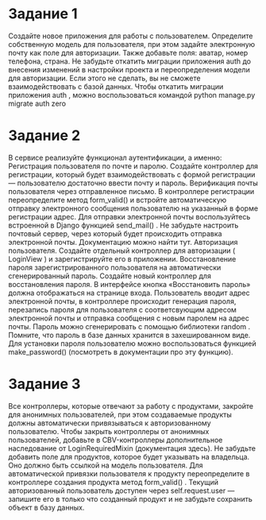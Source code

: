 # Задание 1
Создайте новое приложения для работы с пользователем. Определите собственную модель для пользователя, при этом задайте электронную почту как поле для авторизации. Также добавьте поля: аватар, номер телефона, страна. Не забудьте откатить миграции приложения  auth  до внесения изменений в настройки проекта и переопределения модели для авторизации. Если этого не сделать, вы не сможете взаимодействовать с базой данных. Чтобы откатить миграции приложения  auth , можно воспользоваться командой  python manage.py migrate auth zero


# Задание 2
В сервисе реализуйте функционал аутентификации, а именно: Регистрация пользователя по почте и паролю. Создайте контроллер для регистрации, который будет взаимодействовать с формой регистрации — пользователю достаточно ввести почту и пароль. Верификация почты пользователя через отправленное письмо. В контроллере регистрации переопределите метод  form_valid()  и встройте автоматическую отправку электронного сообщения пользователю на указанный в форме регистрации адрес. Для отправки электронной почты воспользуйтесь встроенной в Django функцией  send_mail() . Не забудьте настроить почтовый сервер, через который будет происходить отправка электронной почты. Документацию можно найти тут. Авторизация пользователя. Создайте отдельный контроллер для авторизации ( LoginView ) и зарегистрируйте его в приложении. Восстановление пароля зарегистрированного пользователя на автоматически сгенерированный пароль. Создайте новый контроллер для восстановления пароля. В интерфейсе кнопка «Восстановить пароль» должна отображаться на странице входа. Пользователь вводит адрес электронной почты, в контроллере происходит генерация пароля, перезапись пароля для пользователя с соответсвующим адресом электронной почты и отправка сообщения с новым паролем на адрес почты. Пароль можно сгенерировать с помощью библиотеки  random . Помните, что пароль в базе данных хранится в захешированном виде. Для установки пароля пользователю можно воспользоваться функцией  make_password()  (посмотреть в документации про эту функцию).


# Задание 3
Все контроллеры, которые отвечают за работу с продуктами, закройте для анонимных пользователей, при этом создаваемые продукты должны автоматически привязываться к авторизованному пользователю. Чтобы закрыть контроллеры от анонимных пользователей, добавьте в CBV-контроллеры дополнительное наследование от  LoginRequiredMixin (документация здесь). Не забудьте добавить поле для продуктов, которое будет указывать на владельца. Оно должно быть ссылкой на модель пользователя. Для автоматической привязки пользователя к продукту переопределите в контроллере создания продукта метод  form_valid() . Текущий авторизованный пользователь доступен через  self.request.user  — запишите его в только что созданный продукт и не забудьте сохранить объект в базу данных.
